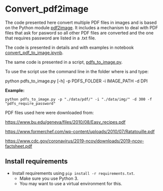 # Convert_pdf2image

The code presented here convert multiple PDF files in images and is based on the Python module [pdf2image](https://pypi.org/project/pdf2image/).
It includes a mechanism to deal with PDF files that ask for pasword so all other PDF files are converted and the one that requires password are listed in a .txt file.

The code is presented in details and with examples in notebook [convert_pdf_to_image.ipynb](https://github.com/dpbac/pdf2image/blob/master/convert_pdf_to_image.ipynb).

The same code is presented in a script, [pdfs_to_image.py](https://github.com/dpbac/pdf2image/blob/master/pdfs_to_image.py).

To use the script use the command line in the folder where is and type:

python pdfs_to_image.py [-h] -p PDFS_FOLDER -i IMAGE_PATH -d DPI

**Example:**

`python pdfs_to_image.py -p "./data/pdf/" -i "./data/img/" -d 300 -f "pdfs_require_password"`

PDF files used here were downloaded from:

https://www.bu.edu/geneva/files/2010/08/Easy_recipes.pdf

https://www.formerchef.com/wp-content/uploads/2010/07/Ratatouille.pdf

https://www.cdc.gov/coronavirus/2019-ncov/downloads/2019-ncov-factsheet.pdf

## Install requirements
* Install requirements using `pip install -r requirements.txt`.
  * Make sure you use Python 3.
  * You may want to use a virtual environment for this.



